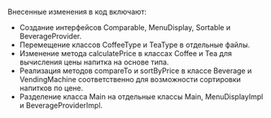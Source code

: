 Внесенные изменения в код включают:
- Создание интерфейсов Comparable, MenuDisplay, Sortable и BeverageProvider.
- Перемещение классов CoffeeType и TeaType в отдельные файлы.
- Изменение метода calculatePrice в классах Coffee и Tea для вычисления цены напитка на основе типа.
- Реализация методов compareTo и sortByPrice в классе Beverage и VendingMachine соответственно для возможности сортировки напитков по цене.
- Разделение класса Main на отдельные классы Main, MenuDisplayImpl и BeverageProviderImpl.

